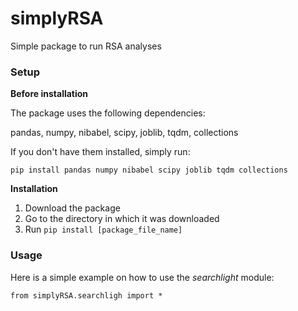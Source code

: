 # simplyRSA
Simple package to run RSA analyses

### Setup

__Before installation__

The package uses the following dependencies:

pandas, numpy, nibabel, scipy, joblib, tqdm, collections

If you don't have them installed, simply run:

```pip install pandas numpy nibabel scipy joblib tqdm collections```

__Installation__

1. Download the package
2. Go to the directory in which it was downloaded
3. Run ```pip install [package_file_name]```

### Usage

Here is a simple example on how to use the _searchlight_ module:

```
from simplyRSA.searchligh import *


```
